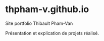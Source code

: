 # thpham-v.github.io
Site portfolio Thibault Pham-Van

Présentation et explication de projets réalisé.
